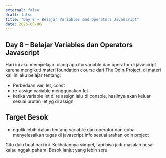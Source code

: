 ```yaml
---
external: false
draft: false
title: "Day 8 – Belajar Variables and Operators Javascript"
date: 2025-08-06
---
```


## Day 8 – Belajar Variables dan Operators Javascript

Hari ini aku mempelajari ulang apa itu variable dan operator di javascript karena mengikuti materi foundation course dari The Odin Project,
di materi kali ini aku belajar tentang:

- Perbedaan var, let, const
- re-assign variable menggunakan let
- ketika variable let di re assign lalu di console, hasilnya akan keluar sesuai urutan let yg di assign

## Target Besok

- ngulik lebih dalam tentang variable dan operator dan coba menyelesaikan tugas di javascript info sesuai arahan odin project

Gitu dulu buat hari ini. Kelihatannya simpel, tapi bisa jadi masalah besar kalau nggak paham. Besok lanjut yang lebih seru

```


